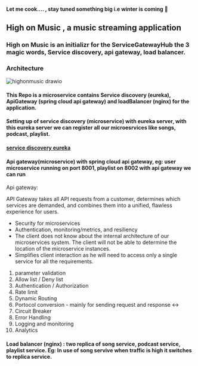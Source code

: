 #### Let me cook.... , stay tuned something big i.e winter is coming 🥶


## High on Music , a music streaming application

### High on Music is an initializr for the ServiceGatewayHub the 3 magic words, Service discovery, api gateway, load balancer.

### Architecture
![highonmusic drawio](https://github.com/kishoreravi24/highonmusic/assets/36214175/eb0818de-f539-4518-9c5b-31580b4f6cde)


#### This Repo is a microservice contains Service discovery (eureka), ApiGateway (spring cloud api gateway) and loadBalancer (nginx) for the application.

#### Setting up of service discovery (microservice) with eureka server, with this eureka server we can register all our microesrvices like songs, podcast, playlist.
#### [service discovery eureka](https://github.com/kishoreravi24/highonmusic-serviceDiscovery)

#### Api gateway(microservice) with spring cloud api gateway, eg: user microservice running on port 8001, playlist on 8002 with api gateway we can run 

Api gateway:

API Gateway takes all API requests from a customer, determines which services are demanded, and combines them into a unified, flawless experience for users. 

* Security for microservices
* Authentication, monitoring/metrics, and resiliency
* The client does not know about the internal architecture of our microservices system. The client will not be able to determine the location of the microservice instances.
* Simplifies client interaction as he will need to access only a single service for all the requirements.

1. parameter validation
2. Allow list / Deny list
3. Authentication / Authorization
4. Rate limit
5. Dynamic Routing
6. Portocol conversion - mainly for sending request and response <->
7. Circuit Breaker
8. Error Handling
9. Logging and monitoring
10. Analytics

#### Load balancer (nginx) : two replica of song service, podcast service, playlist service. Eg: In use of song servive when traffic is high it switches to replica service.

